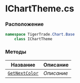 
# IChartTheme.cs
### Расположение
```csharp
namespace TigerTrade.Chart.Base  
    class IChartTheme
```

### Методы
| Название | Описание |
| --- | --- |
| [`GetNextColor`](./Методы/GetNextColor.md) | *Описание* |
